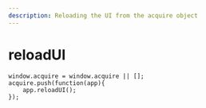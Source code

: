 ```yaml
---
description: Reloading the UI from the acquire object
---
```


# reloadUI

```text
window.acquire = window.acquire || [];
acquire.push(function(app){
    app.reloadUI();
});
```

